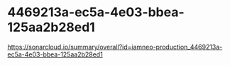 # 4469213a-ec5a-4e03-bbea-125aa2b28ed1
https://sonarcloud.io/summary/overall?id=iamneo-production_4469213a-ec5a-4e03-bbea-125aa2b28ed1
